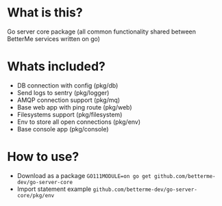 # What is this?

Go server core package (all common functionality shared between BetterMe services written on go)

# Whats included?

- DB connection with config (pkg/db)
- Send logs to sentry (pkg/logger)
- AMQP connection support (pkg/mq)
- Base web app with ping route (pkg/web)
- Filesystems support (pkg/filesystem)
- Env to store all open connections (pkg/env)
- Base console app (pkg/console)

# How to use?

- Download as a package `GO111MODULE=on go get github.com/betterme-dev/go-server-core`
- Import statement example `github.com/betterme-dev/go-server-core/pkg/env`

